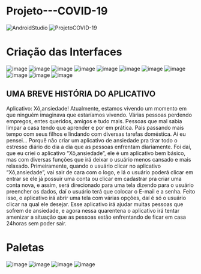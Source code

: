 # Projeto---COVID-19

![AndroidStudio](https://img.shields.io/badge/Android-Studio-brightgreen)
![ProjetoCOVID-19](https://img.shields.io/badge/Projeto-COVID--19-blueviolet)



# Criação das Interfaces
![image](https://user-images.githubusercontent.com/52284130/86640457-b29cef00-bfb0-11ea-9b5a-b38dd94b47c8.png)
![image](https://user-images.githubusercontent.com/52284130/86640485-b92b6680-bfb0-11ea-86ea-990fc6127849.png)
![image](https://user-images.githubusercontent.com/52284130/86640512-bf214780-bfb0-11ea-8f34-0cb3d333de65.png)
![image](https://user-images.githubusercontent.com/52284130/86640543-c5afbf00-bfb0-11ea-96c5-800f7de85a80.png)
![image](https://user-images.githubusercontent.com/52284130/86640577-cc3e3680-bfb0-11ea-9c68-40bb70603ad5.png)
![image](https://user-images.githubusercontent.com/52284130/86640603-d2ccae00-bfb0-11ea-8945-811e2a13e472.png)
![image](https://user-images.githubusercontent.com/52284130/86640633-d8c28f00-bfb0-11ea-942d-c1cb187b7103.png)
![image](https://user-images.githubusercontent.com/52284130/86640656-de1fd980-bfb0-11ea-8a18-1431d4224f30.png)
![image](https://user-images.githubusercontent.com/52284130/86642235-21c71300-bfb2-11ea-9794-a5a48d7ac9ba.png)
![image](https://user-images.githubusercontent.com/52284130/86642272-28558a80-bfb2-11ea-98b5-1c13ad6f3283.png)
![image](https://user-images.githubusercontent.com/52284130/86656379-d0248580-bfbd-11ea-84ee-11dece32d638.png)






## UMA BREVE HISTÓRIA DO APLICATIVO

Aplicativo: Xô,ansiedade!
Atualmente, estamos vivendo um momento em que ninguém imaginava que estaríamos vivendo. Várias pessoas perdendo empregos, entes queridos, amigos  e tudo mais. Pessoas que mal sabia limpar a casa tendo que aprender e por em prática. Pais passando mais tempo com seus filhos e lindando com diversas tarefas doméstica. Aí eu pensei... Porquê não criar um aplicativo de ansiedade pra tirar todo o estresse diário do dia a dia que as pessoas enfrentam diariamente. Foi daí, que eu criei o aplicativo “Xô,ansiedade”, ele é um aplicativo bem básico, mas com diversas funções que irá deixar o usuário menos cansado e  mais relaxado. Primeiramente, quando o usuário clicar no aplicativo “Xô,ansiedade”, vai sair de cara com o logo, e lá o usuário poderá clicar em entrar se ele já possuir uma conta ou clicar em cadastrar pra criar uma conta nova, e assim, será direcionado para uma tela dizendo para o usuário preencher os dados, daí o usuário terá que colocar o E-mail e a senha. Feito isso, o aplicativo irá abrir uma tela com várias opções, daí é só o usuário clicar na qual ele desejar. Esse aplicativo irá ajudar muitas pessoas que sofrem de ansiedade, e agora nessa quarentena o aplicativo irá tentar amenizar a situação que as pessoas estão enfrentando de ficar em casa 24horas sem poder sair.
 

# Paletas

![image](https://user-images.githubusercontent.com/52284130/86617297-668c8300-bf8d-11ea-908f-bbc47ebd6bbf.png)
![image](https://user-images.githubusercontent.com/52284130/86617346-773cf900-bf8d-11ea-938b-bf8870e67f5f.png)
![image](https://user-images.githubusercontent.com/52284130/86617475-a489a700-bf8d-11ea-881e-b81f1086f907.png)
![image](https://user-images.githubusercontent.com/52284130/86617492-ac494b80-bf8d-11ea-89d0-048a61bb200c.png)





